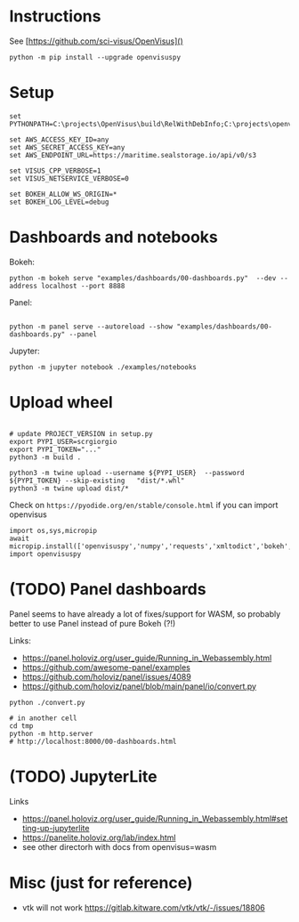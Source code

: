 # Instructions

See [https://github.com/sci-visus/OpenVisus]()

```
python -m pip install --upgrade openvisuspy
```

# Setup

```
set PYTHONPATH=C:\projects\OpenVisus\build\RelWithDebInfo;C:\projects\openvisuspy\src

set AWS_ACCESS_KEY_ID=any
set AWS_SECRET_ACCESS_KEY=any
set AWS_ENDPOINT_URL=https://maritime.sealstorage.io/api/v0/s3

set VISUS_CPP_VERBOSE=1
set VISUS_NETSERVICE_VERBOSE=0

set BOKEH_ALLOW_WS_ORIGIN=*
set BOKEH_LOG_LEVEL=debug
```

# Dashboards and notebooks

Bokeh:

```
python -m bokeh serve "examples/dashboards/00-dashboards.py"  --dev --address localhost --port 8888 
```

Panel:

```

python -m panel serve --autoreload --show "examples/dashboards/00-dashboards.py" --panel
```

Jupyter:

```
python -m jupyter notebook ./examples/notebooks
```

# Upload wheel

```

# update PROJECT_VERSION in setup.py
export PYPI_USER=scrgiorgio
export PYPI_TOKEN="..."
python3 -m build .

python3 -m twine upload --username ${PYPI_USER}  --password ${PYPI_TOKEN} --skip-existing   "dist/*.whl" 
python3 -m twine upload dist/*
```

Check on `https://pyodide.org/en/stable/console.html` if you can import openvisus


```
import os,sys,micropip
await micropip.install(['openvisuspy','numpy','requests','xmltodict','bokeh','xyzservices','colorcet'])
import openvisuspy
```

# (TODO) Panel dashboards

Panel seems to have already a lot of fixes/support for WASM, so probably better to use Panel instead of pure Bokeh (?!)

Links:
- https://panel.holoviz.org/user_guide/Running_in_Webassembly.html
- https://github.com/awesome-panel/examples
- https://github.com/holoviz/panel/issues/4089
- https://github.com/holoviz/panel/blob/main/panel/io/convert.py


```
python ./convert.py

# in another cell
cd tmp
python -m http.server 
# http://localhost:8000/00-dashboards.html 
```


# (TODO) JupyterLite

Links 
- https://panel.holoviz.org/user_guide/Running_in_Webassembly.html#setting-up-jupyterlite
- https://panelite.holoviz.org/lab/index.html
- see other directorh with docs from openvisus=wasm


# Misc (just for reference)

- vtk will not work https://gitlab.kitware.com/vtk/vtk/-/issues/18806
